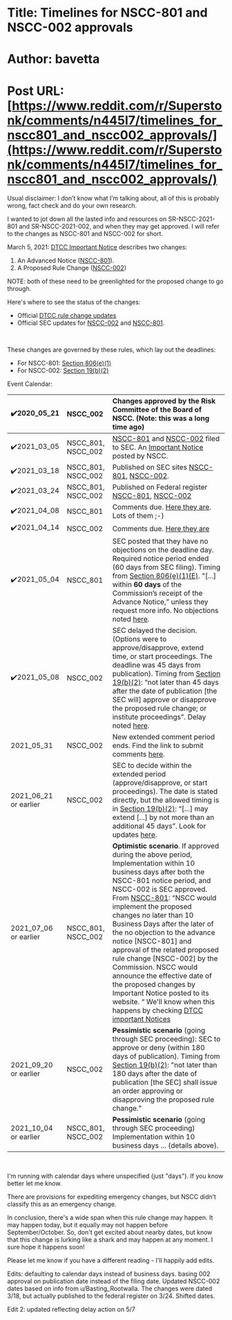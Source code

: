 # Title: Timelines for NSCC-801 and NSCC-002 approvals
# Author: bavetta
# Post URL: [https://www.reddit.com/r/Superstonk/comments/n445l7/timelines_for_nscc801_and_nscc002_approvals/](https://www.reddit.com/r/Superstonk/comments/n445l7/timelines_for_nscc801_and_nscc002_approvals/)


Usual disclaimer: I don’t know what I’m talking about, all of this is probably wrong, fact check and do your own research.

I wanted to jot down all the lasted info and resources on SR-NSCC-2021-801 and SR-NSCC-2021-002, and when they may get approved. I will refer to the changes as NSCC-801 and NSCC-002 for short.

March 5, 2021: [DTCC Important Notice](https://www.dtcc.com/-/media/Files/pdf/2021/3/5/a8974.pdf) describes two changes:

1. An Advanced Notice ([NSCC-801](https://www.dtcc.com/-/media/Files/Downloads/legal/rule-filings/2021/NSCC/SR-NSCC-2021-801.pdf)).
2. A Proposed Rule Change ([NSCC-002](https://www.dtcc.com/-/media/Files/Downloads/legal/rule-filings/2021/NSCC/SR-NSCC-2021-002.pdf))

NOTE: both of these need to be greenlighted for the proposed change to go through.

Here's where to see the status of the changes:

* Official [DTCC rule change updates](https://www.dtcc.com/legal/sec-rule-filings.aspx?subsidiary=NSCC&pgs=1)
* Official SEC updates for [NSCC-002](https://www.sec.gov/rules/sro/nscc.htm#SR-NSCC-2021-002) and [NSCC-801](https://www.sec.gov/rules/sro/nscc-an.htm#SR-NSCC-2021-801).

&#x200B;

These changes are governed by these rules, which lay out the deadlines:

* For NSCC-801: [Section 806(e)(1)](https://www.sec.gov/rules/final/2012/34-67286.pdf)
* For NSCC-002: [Section 19(b)(2)](https://www.law.cornell.edu/uscode/text/15/78s)

Event Calendar:

|✔️2020\_05\_21|NSCC\_002|Changes approved by the Risk Committee of the Board of NSCC. (Note: this was a long time ago)|
|:-|:-|:-|
|✔️2021\_03\_05|NSCC\_801, NSCC\_002|[NSCC-801](https://www.dtcc.com/-/media/Files/Downloads/legal/rule-filings/2021/NSCC/SR-NSCC-2021-801.pdf) and [NSCC-002](https://www.dtcc.com/-/media/Files/Downloads/legal/rule-filings/2021/NSCC/SR-NSCC-2021-002.pdf) filed to SEC. An [Important Notice](https://www.dtcc.com/-/media/Files/pdf/2021/3/5/a8974.pdf) posted by NSCC.|
|✔️2021\_03\_18|NSCC\_801, NSCC\_002|Published on SEC sites [NSCC-801](https://www.sec.gov/rules/sro/nscc-an.htm#SR-NSCC-2021-801), [NSCC-002](https://www.sec.gov/rules/sro/nscc.htm#SR-NSCC-2021-002).|
|✔️2021\_03\_24|NSCC\_801, NSCC\_002|Published on Federal register [NSCC-801](https://www.federalregister.gov/documents/2021/03/24/2021-05993/self-regulatory-organizations-national-securities-clearing-corporation-notice-of-filing-of-advance), [NSCC-002](https://www.federalregister.gov/documents/2021/03/24/2021-05995/self-regulatory-organizations-national-securities-clearing-corporation-notice-of-filing-of-proposed)|
|✔️2021\_04\_08|NSCC\_801|Comments due. [Here they are](https://www.sec.gov/comments/sr-nscc-2021-801/srnscc2021801.htm). Lots of them ;-)|
|✔️2021\_04\_14|NSCC\_002|Comments due. [Here they are](https://www.sec.gov/comments/sr-nscc-2021-002/srnscc2021002.htm)|
|✔️2021\_05\_04|NSCC\_801|SEC posted that they have no objections on the deadline day. Required notice period ended (60 days from SEC filing).                                                      Timing from [Section 806(e)(1)(E)](https://www.sec.gov/rules/final/2012/34-67286.pdf). "\[...\] within **60 days** of the Commission’s receipt of the Advance Notice,” unless they request more info. No objections noted [here](https://www.sec.gov/rules/sro/nscc-an.htm#SR-NSCC-2021-801).|
|✔️2021\_05\_08|NSCC\_002|SEC delayed the decision.  (Options were to approve/disapprove, extend time, or start proceedings. The deadline was 45 days from publication). Timing from [Section 19(b)(2)](https://www.law.cornell.edu/uscode/text/15/78s): “not later than 45 days after the date of publication \[the SEC will\] approve or disapprove the proposed rule change; or institute proceedings”. Delay noted [here](https://www.sec.gov/rules/sro/nscc.htm#SR-NSCC-2021-002).|
|2021\_05\_31|NSCC\_002|New extended comment period ends. Find the link to submit comments [here](https://www.sec.gov/rules/sro/nscc.htm#SR-NSCC-2021-002).|
|2021\_06\_21 or earlier|NSCC\_002|SEC to decide within the extended period (approve/disapprove, or start proceedings). The date is stated directly, but the allowed timing is in [Section 19(b)(2)](https://www.law.cornell.edu/uscode/text/15/78s): “\[...\] may extend \[...\] by not more than an additional 45 days”. Look for updates [here](https://www.sec.gov/rules/sro/nscc.htm#SR-NSCC-2021-002).|
|2021\_07\_06 or earlier|NSCC\_801, NSCC\_002|**Optimistic scenario**. If approved during the above period, Implementation within 10 business days after both the NSCC-801 notice period, and NSCC-002 is SEC approved.                                      From [NSCC-801](https://www.dtcc.com/-/media/Files/Downloads/legal/rule-filings/2021/NSCC/SR-NSCC-2021-801.pdf): “NSCC would implement the proposed changes no later than 10 Business Days after the later of the no objection to the advance notice \[NSCC-801\] and approval of the related proposed rule change \[NSCC-002\] by the Commission. NSCC would announce the effective date of the proposed changes by Important Notice posted to its website. “ We'll know when this happens by checking [DTCC important Notices](https://www.dtcc.com/legal/important-notices?subsidiary=NSCC&pgs=1)|
|2021\_09\_20 or earlier|NSCC\_002|**Pessimistic scenario** (going through SEC proceeding): SEC to approve or deny (within 180 days of publication). Timing from [Section 19(b)(2)](https://www.law.cornell.edu/uscode/text/15/78s):  "not later than 180 days after the date of publication \[the SEC\] shall issue an order approving or disapproving the proposed rule change."|
|2021\_10\_04 or earlier|NSCC\_801, NSCC\_002|**Pessimistic scenario** (going through SEC proceeding) Implementation within 10 business days ... (details above).|

&#x200B;

I'm running with calendar days where unspecified (just "days"). If you know better let me know.

There are provisions for expediting emergency changes, but NSCC didn’t classify this as an emergency change.

In conclusion, there's a wide span when this rule change may happen. It may happen today, but it equally may not happen before September/October. So, don't get excited about nearby dates, but know that this change is lurking like a shark and may happen at any moment. I sure hope it happens soon!

Please let me know if you have a different reading - I'll happily add edits.

Edits: defaulting to calendar days instead of business days. basing 002 approval on publication date instead of the filing date. Updated NSCC-002 dates based on info from u/Basting_Rootwalla. The changes were dated 3/18, but actually published to the federal register on 3/24. Shifted dates.

Edit 2: updated reflecting delay action on 5/7